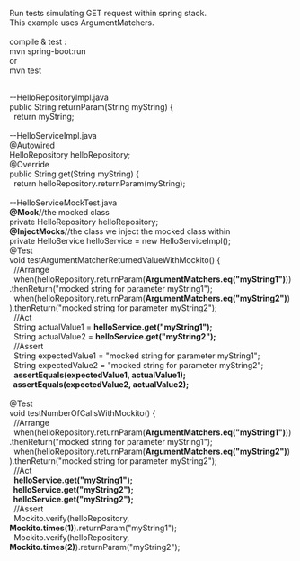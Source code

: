Run tests simulating GET request within spring stack.<br/>
This example uses ArgumentMatchers.<br/>
<br/>
compile & test :<br/>
mvn spring-boot:run<br/>
or<br/>
mvn test<br/>

<br/>
--HelloRepositoryImpl.java<br/>
public String returnParam(String myString) {<br/>
&nbsp;&nbsp;return myString;<br/>
<br/>
--HelloServiceImpl.java<br/>
@Autowired<br/>
HelloRepository helloRepository;<br/>
@Override<br/>
public String get(String myString) {<br/>
&nbsp;&nbsp;return helloRepository.returnParam(myString);<br/>
<br/>
--HelloServiceMockTest.java<br/>
<b>@Mock</b>//the mocked class<br/>
private HelloRepository helloRepository;<br/>
<b>@InjectMocks</b>//the class we inject the mocked class within<br/>
private HelloService helloService = new HelloServiceImpl();<br/>
@Test<br/>
void testArgumentMatcherReturnedValueWithMockito() {<br/>
&nbsp;&nbsp;//Arrange<br/>
&nbsp;&nbsp;when(helloRepository.returnParam(<b>ArgumentMatchers.eq("myString1")</b>)).thenReturn("mocked string for parameter myString1");<br/>
&nbsp;&nbsp;when(helloRepository.returnParam(<b>ArgumentMatchers.eq("myString2")</b>)).thenReturn("mocked string for parameter myString2");<br/>
&nbsp;&nbsp;//Act<br/>
&nbsp;&nbsp;String actualValue1 = <b>helloService.get("myString1");</b><br/>
&nbsp;&nbsp;String actualValue2 = <b>helloService.get("myString2");</b><br/>
&nbsp;&nbsp;//Assert<br/>
&nbsp;&nbsp;String expectedValue1 = "mocked string for parameter myString1";<br/>
&nbsp;&nbsp;String expectedValue2 = "mocked string for parameter myString2";<br/>
&nbsp;&nbsp;<b>assertEquals(expectedValue1, actualValue1);<br/>
&nbsp;&nbsp;assertEquals(expectedValue2, actualValue2);</b><br/>
<br/>
@Test<br/>
void testNumberOfCallsWithMockito() {<br/>
&nbsp;&nbsp;//Arrange<br/>
&nbsp;&nbsp;when(helloRepository.returnParam(<b>ArgumentMatchers.eq("myString1")</b>)).thenReturn("mocked string for parameter myString1");<br/>
&nbsp;&nbsp;when(helloRepository.returnParam(<b>ArgumentMatchers.eq("myString2")</b>)).thenReturn("mocked string for parameter myString2");<br/>
&nbsp;&nbsp;//Act<br/>
&nbsp;&nbsp;<b>helloService.get("myString1");<br/>
&nbsp;&nbsp;helloService.get("myString2");<br/>
&nbsp;&nbsp;helloService.get("myString2");</b><br/>
&nbsp;&nbsp;//Assert<br/>
&nbsp;&nbsp;Mockito.verify(helloRepository, <b>Mockito.times(1)</b>).returnParam("myString1");<br/>
&nbsp;&nbsp;Mockito.verify(helloRepository, <b>Mockito.times(2)</b>).returnParam("myString2");<br/>
<br/>